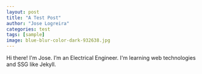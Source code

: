 ```yaml
---
layout: post
title: "A Test Post"
author: "Jose Logreira"
categories: test
tags: [sample]
image: blue-blur-color-dark-932638.jpg
---
```


Hi there! I'm Jose. I’m an Electrical Engineer. I'm learning web technologies and SSG like Jekyll.
